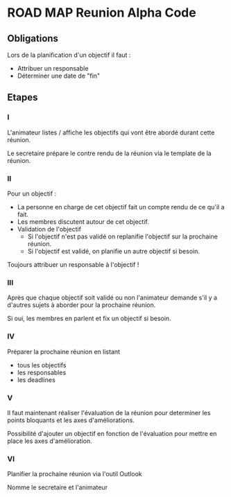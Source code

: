# ROAD MAP Reunion Alpha Code

## Obligations

Lors de la planification d'un objectif il faut :

- Attribuer un responsable
- Déterminer une date de "fin"

## Etapes

### I

L'animateur listes / affiche les objectifs qui vont être abordé durant cette réunion.

Le secretaire prépare le contre rendu de la réunion via le template de la réunion.

### II

Pour un objectif :

- La personne en charge de cet objectif fait un compte rendu de ce qu'il a fait.
- Les membres discutent autour de cet objectif.
- Validation de l'objectif
    - Si l'objectif n'est pas validé on replanifie l'objectif sur la prochaine réunion.
    - Si l'objectif est validé, on planifie un autre objectif si besoin.

Toujours attribuer un responsable à l'objectif !

### III

Après que chaque objectif soit validé ou non l'animateur demande s'il y a d'autres sujets à aborder pour la prochaine réunion.

Si oui, les membres en parlent et fix un objectif si besoin.

### IV

Préparer la prochaine réunion en listant

- tous les objectifs
- les responsables
- les deadlines

### V

Il faut maintenant réaliser l'évaluation de la réunion pour determiner les points bloquants et les axes d'améliorations.

Possibilité d'ajouter un objectif en fonction de l'évaluation pour mettre en place les axes d'amélioration.

### VI

Planifier la prochaine réunion via l'outil Outlook

Nomme le secretaire et l'animateur
